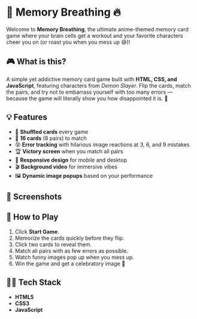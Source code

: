 # 🧠 Memory Breathing 🔥

Welcome to **Memory Breathing**, the ultimate anime-themed memory card game where your brain cells get a workout and your favorite characters cheer you on (or roast you when you mess up 😅)!

## 🎮 What is this?

A simple yet addictive memory card game built with **HTML, CSS, and JavaScript**, featuring characters from *Demon Slayer*. Flip the cards, match the pairs, and try not to embarrass yourself with too many errors — because the game will literally show you how disappointed it is. 😤

## 💡 Features

- 🔁 **Shuffled cards** every game
- 🧩 **16 cards** (8 pairs) to match
- 😵 **Error tracking** with hilarious image reactions at 3, 6, and 9 mistakes
- 🏆 **Victory screen** when you match all pairs
- 📱 **Responsive design** for mobile and desktop
- 🎬 **Background video** for immersive vibes
- 🖼️ **Dynamic image popups** based on your performance

## 📸 Screenshots

> 

## 🚀 How to Play

1. Click **Start Game**.
2. Memorize the cards quickly before they flip.
3. Click two cards to reveal them.
4. Match all pairs with as few errors as possible.
5. Watch funny images pop up when you mess up.
6. Win the game and get a celebratory image 🎉

## 🧙‍♂️ Tech Stack

- **HTML5**
- **CSS3**
- **JavaScript**

